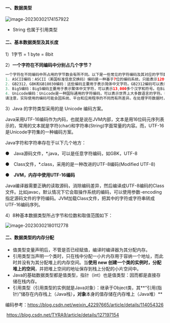 #### 一、数据类型

![image-20230302174157922](https://springboot-vue-blog.oss-cn-hangzhou.aliyuncs.com/img-for-typora/image-20230302174157922.png)

- String 也属于引用类型

#### 二、基本数据类型及其长度

1）1字节 = 1 byte = 8bit

2）**一个字符在不同编码中分别占几个字节？**

```java
一个字符在不同编码中所占用的字节数会有所不同。以下是一些常见的字符编码及其对应的字节数：
1. ASCII编码：ASCII（美国标准信息交换码）编码是一种基于7位的编码系统，只能表示128个字符（包括英文字母、数字和一些特殊符号）。在		 ASCII编码中，一个字符占用1个字节（8位）。
2. GB2312、GBK和GB18030编码：这些编码主要用于表示简体中文字符。GB2312编码可以表示7,000多个汉字和符号，每个字符占用1-2个字节。		 GBK编码是GB2312的扩展，可以表示21,000多个汉字和符号，每个字符占用1-2个字节。GB18030是GBK的扩展，可以表示27,000多个汉字和符		 号，每个字符占用1-4个字节。
3. Big5编码：Big5编码主要用于表示繁体中文字符，可以表示13,000多个汉字和符号。在Big5编码中，一个字符占用1-2个字节。
4. Unicode编码：Unicode是一种国际通用的字符编码，可以表示世界上大多数语言的字符。在Unicode编码中，一个字符可以占用1-4个字节，具体	 取决于采用的编码方案。例如，UTF-8编码是一种变长编码方案，英文字符占用1个字节，常见的汉字占用3个字节，而一些不常见的汉字和特殊符号		占用4个字节；UTF-16编码中，一个字符通常占用2个字节，但某些字符（如辅助平面字符）会占用4个字节；UTF-32编码则将所有字符都表示为4		 个字节。
请注意，实际使用的编码可能会因系统、平台和应用程序的不同而有所差异。在处理字符数据时，了解所用编码是很重要的，以确保数据的正确解析和显示。
```
3）Java 的字符类型采用的是 Unicode 编码方案。

Java采用UTF-16编码作为内码，也就是说在JVM内部，文本是用16位码元序列表示的，常用的文本就是字符(char)和字符串(String)字面常量的内容。而，UTF-16是Unicode字符集的一种编码方案。

Java字符和字符串存在于以下几个地方：

●　Java源码文件，*.java，可以是任意字符编码，如GBK，UTF-8

●　Class文件，*.class，采用的是一种改进的UTF-8编码(Modified UTF-8)

●　**JVM，内存中使用UTF-16编码**

Java编译器需要正确的读取源码，消除编码差异，然后编译成UTF-8编码的Class文件。比如javac，默认情况下它会取操作系统的编码，可以使用参数-encoding指定源码文件的字符编码。JVM加载Class文件，把其中的字符或字符串转成UTF-16编码序列。

4）8种基本数据类型所占字节和位数和取值范围如下：

![image-20230302180112778](https://springboot-vue-blog.oss-cn-hangzhou.aliyuncs.com/img-for-typora/image-20230302180112778.png)

#### 二、数据类型的内存分配

- 值类型变量声明后，不管是否已经赋值，编译时编译器为其分配内存。
- 引用类型当声明一个类时，只在栈中分配一小片内存用于容纳一个地址，而此时并没有为其分配堆上的内存空间。当**使用 new 创建一个类的实例时，分配堆上的空间**，并把堆上空间的地址保存到栈上分配的小片空间中。
- Java的基础数据类型都是值类型，指针（int）也是值类型：因而都是直接存储在栈内存。
- 引用类型（引用类型的实例就是Java对象）：继承于Object类，其**“引用(指针)”储存在内存栈上（Java栈）**，对象**本身的值存储在内存堆上（Java堆）**



编码参考：https://blog.csdn.net/weixin_42297665/article/details/114054326

​					https://blog.csdn.net/TYRA9/article/details/127197154